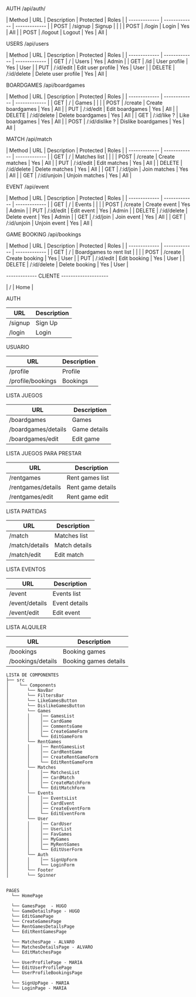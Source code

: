 AUTH /api/auth/

|  Method  | URL | Description | Protected | Roles |
| ------------- | ------------- | ------------- |
| POST  | /signup  | Signup |    |  |
| POST  | /login  | Login | Yes  | All |
| POST  | /logout | Logout  | Yes  | All |

USERS /api/users

|  Method  | URL | Description | Protected | Roles |
| ------------- | ------------- | ------------- |
| GET  | /  | Users  | Yes  | Admin |
| GET  | /id  | User profile  | Yes  | User |
| PUT  | /:id/edit  | Edit user profile | Yes  | User |
| DELETE  | /:id/delete  | Delete user profile  | Yes  | All |

BOARDGAMES /api/boardgames

|  Method  | URL | Description | Protected | Roles |
| ------------- | ------------- | ------------- |
| GET  | /  | Games   |   |  |
| POST  | /create  | Create boardgames   | Yes  | All |
| PUT | /:id/edit  | Edit boardgames  | Yes  | All |
| DELETE  | /:id/delete  | Delete boardgames  | Yes  | All |
| GET  | /:id/like ? | Like boardgames  | Yes  | All |
| POST | /:id/dislike ?  | Dislike boardgames | Yes  | All |

MATCH /api/match

|  Method  | URL | Description | Protected | Roles |
| ------------- | ------------- | ------------- |
| GET  | /  | Matches list   |   |  |
| POST  | /create  | Create matches   | Yes  | All |
| PUT | /:id/edit  | Edit matches  | Yes  | All |
| DELETE  | /:id/delete  | Delete matches  | Yes  | All |
| GET | /:id/join  | Join matches | Yes  | All |
| GET | /:id/unjoin  | Unjoin matches | Yes  | All |

EVENT /api/event

|  Method  | URL | Description | Protected | Roles |
| ------------- | ------------- | ------------- |
| GET  | /  | Events   |   |  |
| POST  | /create  | Create event   | Yes  | Admin |
| PUT | /:id/edit  | Edit event  | Yes  | Admin |
| DELETE  | /:id/delete  | Delete event  | Yes  | Admin |
| GET | /:id/join  | Join event | Yes  | All |
| GET | /:id/unjoin  | Unjoin event | Yes  | All |


GAME BOOKING /api/bookings

|  Method  | URL | Description | Protected | Roles |
| ------------- | ------------- | ------------- |
| GET  | /  | Boardgames to rent list   |   |  |
| POST  | /create  | Create booking   | Yes  | User |
| PUT | /:id/edit  | Edit booking  | Yes  | User |
| DELETE  | /:id/delete  | Delete booking  | Yes  | User |


------------- CLIENTE --------------------

| /  | Home   |

AUTH

| URL | Description |
| ------------- | ------------- |
| /signup  | Sign Up   |
| /login  | Login   |

USUARIO

| URL | Description |
| ------------- | ------------- |
| /profile  | Profile   |
| /profile/bookings  | Bookings   |

LISTA JUEGOS

| URL | Description |
| ------------- | ------------- |
| /boardgames  | Games   |
| /boardgames/details  | Game details   |
| /boardgames/edit  | Edit game   |

LISTA JUEGOS PARA PRESTAR

| URL | Description |
| ------------- | ------------- |
| /rentgames  | Rent games list   |
| /rentgames/details  | Rent game details   |
| /rentgames/edit  | Rent game edit   |

LISTA PARTIDAS

| URL | Description |
| ------------- | ------------- |
| /match  | Matches list   |
| /match/details  | Match details   |
| /match/edit  | Edit match   |

LISTA EVENTOS

| URL | Description |
| ------------- | ------------- |
| /event  | Events list   |
| /event/details  | Event details   |
| /event/edit  | Edit event   |

LISTA ALQUILER

| URL | Description |
| ------------- | ------------- |
| /bookings  | Booking games   |
| /bookings/details  | Booking games details   |

```
LISTA DE COMPONENTES
├── src
│    └── Components
│       └── NavBar
│       └── FiltersBar
│       └── LikeGamesButton
│       └── DislikeGamesButton
│       └── Games
│       │    │── GamesList
│       │    │── CardGame
│       │    │── CommentsGame
│       │    │── CreateGameForm
│       │    └── EditGameForm
│       └── RentGames
│       │    │── RentGamesList
│       │    │── CardRentGame
│       │    │── CreateRentGameForm
│       │    └── EditRentGameForm
│       └── Matches
│       │    │── MatchesList
│       │    │── CardMatch
│       │    │── CreateMatchForm
│       │    └── EditMatchForm
│       └── Events
│       │    │── EventsList
│       │    │── CardEvent
│       │    │── CreateEventForm
│       │    └── EditEventForm
│       └── User
│       │    │── CardUser
│       │    │── UserList
│       │    │── FavGames
│       │    │── MyGames
│       │    │── MyRentGames
│       │    └── EditUserForm
│       └── Auth
│       │    │── SignUpForm
│       │    └── LoginForm
│       └── Footer
│       └── Spinner


PAGES
  └── HomePage

  └── GamesPage  - HUGO
  └── GameDetailsPage - HUGO
  └── EditGamePage
  └── CreateGamesPage
  └── RentGamesDetailsPage 
  └── EditRentGamesPage

  └── MatchesPage - ALVARO
  └── MatchesDetailsPage - ALVARO
  └── EditMatchesPage

  └── UserProfilePage - MARIA
  └── EditUserProfilePage
  └── UserProfileBookingsPage

  └── SignUpPage - MARIA
  └── LoginPage - MARIA
```
